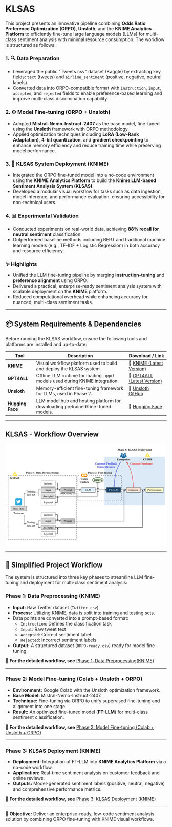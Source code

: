 # KLSAS
This project presents an innovative pipeline combining **Odds Ratio Preference Optimization (ORPO)**, **Unsloth**, and the **KNIME Analytics Platform** to efficiently fine-tune large language models (LLMs) for multi-class sentiment analysis with minimal resource consumption. The workflow is structured as follows:

### 1. 🔍 Data Preparation
- Leveraged the public "Tweets.csv" dataset (Kaggle) by extracting key fields: `text` (tweets) and `airline_sentiment` (positive, negative, neutral labels).
- Converted data into ORPO-compatible format with `instruction`, `input`, `accepted`, and `rejected` fields to enable preference-based learning and improve multi-class discrimination capability.

### 2. ⚙️ Model Fine-tuning (ORPO + Unsloth)
- Adopted **Mistral-Nemo-Instruct-2407** as the base model, fine-tuned using the **Unsloth** framework with ORPO methodology.
- Applied optimization techniques including **LoRA (Low-Rank Adaptation)**, **4-bit quantization**, and **gradient checkpointing** to enhance memory efficiency and reduce training time while preserving model performance.

### 3. 🚀 KLSAS System Deployment (KNIME)
- Integrated the ORPO fine-tuned model into a no-code environment using the **KNIME Analytics Platform** to build the **Knime LLM-based Sentiment Analysis System (KLSAS)**.
- Developed a modular visual workflow for tasks such as data ingestion, model inference, and performance evaluation, ensuring accessibility for non-technical users.

### 4. 📊 Experimental Validation
- Conducted experiments on real-world data, achieving **88% recall for neutral sentiment** classification.
- Outperformed baseline methods including BERT and traditional machine learning models (e.g., TF-IDF + Logistic Regression) in both accuracy and resource efficiency.

### ✨ Highlights
- Unified the LLM fine-tuning pipeline by merging **instruction-tuning** and **preference alignment** using ORPO.
- Delivered a practical, enterprise-ready sentiment analysis system with scalable deployment on the **KNIME** platform.
- Reduced computational overhead while enhancing accuracy for nuanced, multi-class sentiment tasks.

---

## 📦 System Requirements & Dependencies

Before running the KLSAS workflow, ensure the following tools and platforms are installed and up-to-date:

| **Tool**        | **Description**                                                                 | **Download / Link**                                                                                     |
|------------------|---------------------------------------------------------------------------------|----------------------------------------------------------------------------------------------------------|
| **KNIME**         | Visual workflow platform used to build and deploy the KLSAS system.              | 🔗 [KNIME (Latest Version)](https://www.knime.com/)                                                      |
| **GPT4ALL**       | Offline LLM runtime for loading `.gguf` models used during KNIME integration.    | 🔗 [GPT4ALL (Latest Version)](https://gpt4all.io/index.html?ref=localhost)                              |
| **Unsloth**       | Memory-efficient fine-tuning framework for LLMs, used in Phase 2.                | 🔗 [Unsloth GitHub](https://github.com/unslothai/unsloth?tab=readme-ov-file)                             |
| **Hugging Face**  | LLM model hub and hosting platform for downloading pretrained/fine-tuned models.| 🔗 [Hugging Face](https://huggingface.co/)                                                               |

---


## KLSAS - Workflow Overview

![Project Workflow](img/Workflow%20for%20Prompt-Based%20Sentiment%20Classification%20with%20LLMs.png)

---

## 🔄 Simplified Project Workflow

The system is structured into three key phases to streamline LLM fine-tuning and deployment for multi-class sentiment analysis:

### **Phase 1: Data Preprocessing (KNIME)**
- **Input:** Raw Twitter dataset (`Twitter.csv`)
- **Process:** Utilizing KNIME, data is split into training and testing sets.
- Data points are converted into a prompt-based format:
  - `Instruction`: Defines the classification task
  - `Input`: Raw tweet text
  - `Accepted`: Correct sentiment label
  - `Rejected`: Incorrect sentiment labels
- **Output:** A structured dataset (`ORPO-ready.csv`) ready for model fine-tuning.
&nbsp;

🔗 **For the detailed workflow, see** [Phase 1: Data Preprocessing(KNIME)](./Data_Preprocessing)

---

### **Phase 2: Model Fine-tuning (Colab + Unsloth + ORPO)**

- **Environment:** Google Colab with the Unsloth optimization framework.
- **Base Model:** Mistral-Nemo-Instruct-2407.
- **Technique:** Fine-tuning via ORPO to unify supervised fine-tuning and alignment into one stage.
- **Result:** An optimized fine-tuned model (**FT-LLM**) for multi-class sentiment classification.
&nbsp;

🔗 **For the detailed workflow, see** [Phase 2: Model Fine-tuning (Colab + Unsloth + ORPO)](./Model_Fine-tuning)

---

### **Phase 3: KLSAS Deployment (KNIME)**

- **Deployment:** Integration of FT-LLM into **KNIME Analytics Platform** via a no-code workflow.
- **Application:** Real-time sentiment analysis on customer feedback and online reviews.
- **Outputs:** Model-generated sentiment labels (positive, neutral, negative) and comprehensive performance metrics.
&nbsp;

🔗 **For the detailed workflow, see** [Phase 3: KLSAS Deployment (KNIME)](./KLSAS_Deployment)

---

🎯 **Objective:** Deliver an enterprise-ready, low-code sentiment analysis solution by combining ORPO fine-tuning with KNIME visual workflows.
